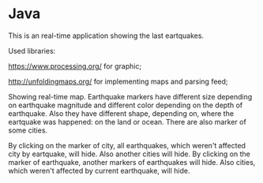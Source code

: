 # Java

This is an real-time application showing the last eartquakes. 

Used libraries: 

https://www.processing.org/ for graphic;

http://unfoldingmaps.org/ for implementing maps and parsing feed;

Showing real-time map. Earthquake markers have different size depending on earthquake magnitude and different color depending on the depth of earthquake. 
Also they have different shape, depending on, where the eartquake was happened: on the land or ocean.
There are also marker of some cities.

By clicking on the marker of city, all earthquakes, which weren't affected city by eartquake, will hide. Also another cities will hide.
By clicking on the marker of earthquake, another markers of earthquakes will hide. Also cities, which weren't affected by current earthquake, will hide.

